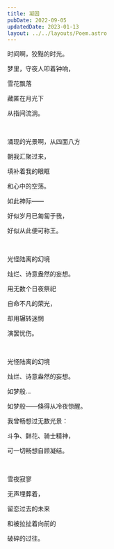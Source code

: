 ```yaml
---
title: 凝固
pubDate: 2022-09-05
updatedDate: 2023-01-13
layout: ../../layouts/Poem.astro
---
```


时间啊，狡黠的时光。

梦里，守夜人叩着钟响，

雪花飘落

藏匿在月光下

从指间流淌。

<br>

涌现的光景啊，从四面八方

朝我汇聚过来，

填补着我的眼眶

和心中的空荡。

如此神际——

好似岁月已匍匐于我，

好似从此便可称王。

<br>

光怪陆离的幻境

灿烂、诗意盎然的妄想。

用无数个日夜祭祀

自命不凡的荣光，

却用辗转迷惘

演罢忧伤。

<br>

光怪陆离的幻境

灿烂、诗意盎然的妄想。

如梦般…

如梦般——倏得从冷夜惊醒。

我曾畅想过无数光景：

斗争、鲜花、骑士精神，

可一切畅想自顾凝结。

<br>

雪夜寂寥

无声埋葬着，

留恋过去的未来

和被拉扯着向前的

破碎的过往。